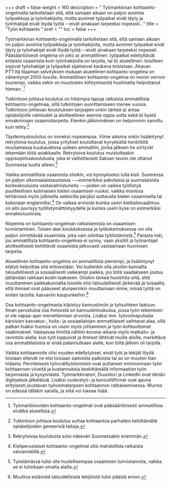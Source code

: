+++
draft = false
weight = 160
description = " Työmarkkinan kohtaanto-ongelmalla tarkoitetaan sitä, että samaan aikaan on paljon avoimia työpaikkoja ja työnhakijoita, mutta avoimet työpaikat eivät täyty ja työnhakijat eivät löydä työtä --eivät ainakaan tarpeeksi nopeasti..."
title = "Työn kohtaanto "
bref = ""
toc = false
+++



Työmarkkinan kohtaanto-ongelmalla tarkoitetaan sitä, että samaan aikaan
on paljon avoimia työpaikkoja ja työnhakijoita, mutta avoimet työpaikat
eivät täyty ja työnhakijat eivät löydä työtä --eivät ainakaan tarpeeksi
nopeasti. Pääsääntöisesti ongelma on joko a) ammatillinen: työpaikat
edellyttävät erilaista osaamista kuin työnhakijoilla on tarjolla, tai b)
alueellinen: toisilleen sopivat työnhakijat ja työpaikat sijaitsevat
kaukana toisistaan. Akavan PTT:ltä tilaaman selvityksen mukaan alueellinen
kohtaanto-ongelma on vähentynyt 2000-luvulla. Ammatillinen
kohtaanto-ongelma on monin verroin suurempi, vaikka sekin on muutosten
kiihtymisestä huolimatta helpottanut hieman. [^1]

Tutkintoon johtava koulutus on hitaimpia tapoja ratkaista ammatillista
kohtaanto-ongelmaa, sillä tutkintojen suorittamiseen menee vuosia.
Tutkintoon johtavan koulutuksen tarjoajien onkin tärkeä a) antaa
opiskelijoille valmiudet ja aloitteellinen asenne oppia uutta sekä b)
kyetä ennakoimaan osaamistarpeita. Etenkin jälkimmäinen on helpommin
sanottu kuin tehty.[^2]

Täydennyskoulutus on onneksi nopeampaa. Viime aikoina onkin lisääntynyt
rekrytoiva koulutus, jossa yritykset kouluttavat kyvykkäitä henkilöitä
muutamassa kuukaudessa uuteen ammattiin, jonka jälkeen he siirtyvät
tekemään töitä asiakkaalle. Rekrytoiva koulutus muistuttaakin
oppisopimuskoulutusta, joka ei valitettavasti Saksan tavoin ole ottanut
Suomessa tuulta alleen.[^3]

Vaikka ammatillista osaamista olisikin, voi kynnykseksi tulla kieli.
Suomessa on paljon ulkomaalaistaustaisia --~esimerkiksi pakolaisia ja
suomalaisista korkeakouluista vastavalmistuneita --~joiden on vaikea
työllistyä puutteellisen kotimaisen kielen osaamisen vuoksi, vaikka
monissa tehtävissä myös julkisella sektorilla pärjäisi auttavalla kielen
osaamisella tai kokonaan englanniksi.[^4]
 On vaikea arvioida kuinka usein
kielitaitovaatimus on aito juurisyy työllistymättömyydelle ja kuinka
usein kyse on esimerkiksi ennakkoluuloista.

Nopeinta on kohtaanto-ongelman ratkaisemista on osaamisen tunnistaminen.
Toisen alan koulutuksessa ja työkokemuksessa voi olla paljon
siirrettävää osaamista, joka vain odottaa työllistämistä.[^5]
 Parasta toki,
jos ammatillista kohtaanto-ongelmaa ei synny, vaan yksilöt ja
työnantajat aloitteellisesti kehittävät osaamista jatkuvasti vastaamaan
huomisen tarpeita.

Alueellinen kohtaanto-ongelma on ammatillista pienempi, ja lisääntynyt
etätyö helpottaa sitä entisestään. Voi kuitenkin olla yksilön kannalta
taloudellisesti ja sosiaalisesti vaikeampi paikka, jos töitä saadakseen
joutuu jättämään rakkaan kodin taakseen. Olisikin tärkeä huolehtia
siitä, että muuttaminen paikkakunnalta toiselle olisi taloudellisesti
järkevää ja toisaalta, että ihmiset ovat päässeet alunperinkin
muuttamaan sinne, missä työtä on eniten tarjolla: kasvaviin
kaupunkeihin.[^6]

Osa kohtaanto-ongelmasta kilpistyy kannustimiin ja työsuhteen laatuun.
Ilman perustuloa osa ihmisistä on kannustinloukussa, jossa työn
tekeminen ei ole vapaa-ajan menettämisen arvoista. Lisäksi mm.
työvoimapulasta kärsivien kasvatus-, hoito- ja sosiaalialojen
ammattilaiset vaihtavat alaa, sillä palkan lisäksi huonoa on usein myös
johtaminen ja työn kohtuuttomat vaatimukset. Vastaavaa ilmiötä nähtiin
korona-aikana myös matkailu- ja ravintola-alalla: kun työt loppuivat ja
ihmiset lähtivät muille aloille, merkittävä osa ammattilaisista ei enää
palannutkaan alalle, kun töitä jälleen oli tarjolla.

Vaikka kohtaannolle olisi muuten edellytykset, eivät työt ja tekijät
löydä toisiaan elleivät ne etsi toisiaan samoista paikoista tai se on
muuten liian hidasta. Perinteisesti työnvälitystoimistot ovat auttaneet
minimoimaan työn kohtaannon viiveitä ja kustannuksia keskittämällä
informaation työn tarjonnasta ja kysynnästä. Työmarkkinatori, Duunitori
ja LinkedIn ovat tämän digitaalisia jälkeläisiä. Lisäksi vuokratyö- ja
konsulttifirmat ovat apuna erityisesti joustavan työvoimatarpeen
kohtaannon ratkaisemisessa. Murros on edessä tälläkin saralla, ja siitä
voi lukeaa lisää .

[^1]: Työmarkkinoiden kohtaanto-ongelmat ovat pääsääntöisesti ammatillisia eivätkä alueellisia.
[^2]: Tutkintoon johtava koulutus auttaa kohtaantoa parhaiten kehittämällä opiskelijoiden geneerisiä taitoja.
[^3]: Rekrytoivaa koulutusta soisi näkevän Suomessakin enemmän.
[^4]: Kieliperustaiset kohtaanto-ongelmat olisi mahdollista ratkaista vaivannäöllä.
[^5]: Työelämässä tulisi olla huolellisempaa osaamisen tunnistamista, vaikka se ei tulisikaan omalta alalta.
[^6]: Muuttoa estävistä taloudellisista tekijöistä tulisi päästä eroon.
